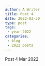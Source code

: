 ```yaml
---
author: A Writer
title: Post 4
date: 2022-03-30
type: post
tags:
 - year 2022
categories:
 - blog
 - 2022 posts
---
```


Post 4 Mar 2022